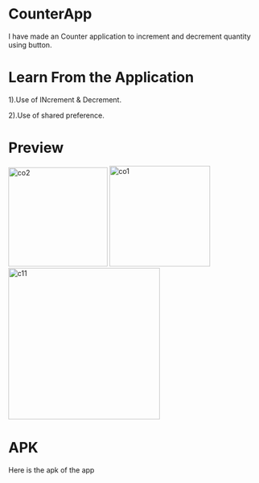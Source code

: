 # CounterApp

I have made an Counter application to increment and decrement quantity using button.


# Learn From the Application

1).Use of INcrement & Decrement.

2).Use of shared preference.


# Preview

<img width="197" alt="co2" src="https://user-images.githubusercontent.com/77117240/116058146-270a6100-a69d-11eb-81ce-c9116e3cf3cd.png">

<img width="200" alt="co1" src="https://user-images.githubusercontent.com/77117240/116058168-2eca0580-a69d-11eb-81d2-340ea05209bf.png">

<img width="301" alt="c11" src="https://user-images.githubusercontent.com/77117240/118401434-54867100-b683-11eb-9e9e-a89e0a5c9679.png">

# APK
Here is the apk of the app

